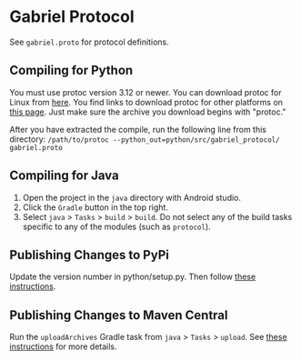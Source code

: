 # Gabriel Protocol

See `gabriel.proto` for protocol definitions.

## Compiling for Python

You must use protoc version 3.12 or newer. You can download protoc for Linux
from
[here](https://github.com/protocolbuffers/protobuf/releases/download/v3.12.3/protoc-3.12.3-linux-x86_64.zip).
You find links to download protoc for other platforms on
[this page](https://github.com/protocolbuffers/protobuf/releases). Just make
sure the archive you download begins with "protoc."

After you have extracted the compile, run the following line from this
directory:
`/path/to/protoc --python_out=python/src/gabriel_protocol/ gabriel.proto`

## Compiling for Java

1. Open the project in the `java` directory with Android studio.
2. Click the `Gradle` button in the top right.
3. Select `java` > `Tasks` > `build` > `build`. Do not select any of the build
   tasks specific to any of the modules (such as `protocol`).

## Publishing Changes to PyPi

Update the version number in python/setup.py. Then follow [these instructions](https://packaging.python.org/tutorials/packaging-projects/#generating-distribution-archives).

## Publishing Changes to Maven Central

Run the `uploadArchives` Gradle task from `java` > `Tasks` > `upload`. See
[these instructions](https://github.com/cmusatyalab/gabriel/android-client/blob/master/README.md#publishing-changes-to-maven-central)
for more details.
